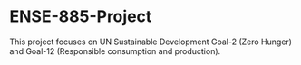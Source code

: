 # ENSE-885-Project

This project focuses on UN Sustainable Development Goal-2 (Zero Hunger) and Goal-12 (Responsible consumption and production).
